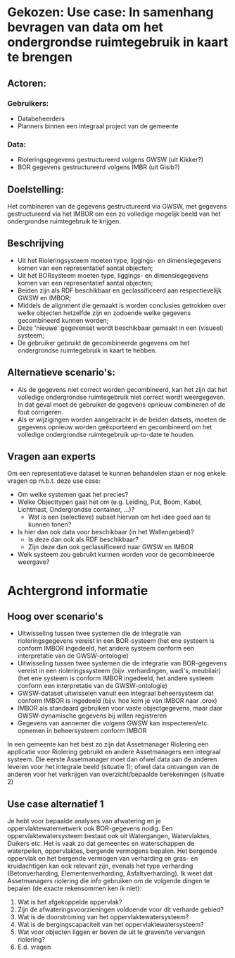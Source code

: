 # Gekozen: Use case: In samenhang bevragen van data om het ondergrondse ruimtegebruik in kaart te brengen

## Actoren:

### Gebruikers:

- Databeheerders
- Planners binnen een integraal project van de gemeente

### Data:

- Rioleringsgegevens gestructureerd volgens GWSW (uit Kikker?)
- BOR gegevens gestructureerd volgens IMBR (uit Gisib?)

## Doelstelling:

Het combineren van de gegevens gestructureerd via GWSW, met gegevens gestructureerd via het IMBOR om een zo volledige mogelijk beeld van het ondergrondse ruimtegebruik te krijgen.

## Beschrijving

- Uit het Rioleringsysteem moeten type, liggings- en dimensiegegevens komen van een representatief aantal objecten;
- Uit het BORsysteem moeten type, liggings- en dimensiegegevens komen van een representatief aantal objecten;
- Beiden zijn als RDF beschikbaar en geclassificeerd aan respectievelijk GWSW en IMBOR;
- Middels de alignment die gemaakt is worden conclusies getrokken over welke objecten hetzelfde zijn en zodoende welke gegevens gecombineerd kunnen worden;
- Deze 'nieuwe' gegevenset wordt beschikbaar gemaakt in een (visueel) systeem;
- De gebruiker gebruikt de gecombineerde gegevens om het ondergrondse ruimtegebruik in kaart te hebben.

## Alternatieve scenario's:

- Als de gegevens niet correct worden gecombineerd, kan het zijn dat het volledige ondergrondse ruimtegebruik niet correct wordt weergegeven. In dat geval moet de gebruiker de gegevens opnieuw combineren of de fout corrigeren.
- Als er wijzigingen worden aangebracht in de beiden datsets, moeten de gegevens opnieuw worden geëxporteerd en gecombineerd om het volledige ondergrondse ruimtegebruik up-to-date te houden.

## Vragen aan experts

Om een representatieve dataset te kunnen behandelen staan er nog enkele vragen op m.b.t. deze use case:

- Om welke systemen gaat het precies?
- Welke Objecttypen gaat het om (e.g. Leiding, Put, Boom, Kabel, Lichtmast, Ondergrondse container, ...)?
  - Wat is een (selectieve) subset hiervan om het idee goed aan te kunnen tonen?
- Is hier dan ook data voor beschikbaar (in het Wallengebied)?
  - Is deze dan ook als RDF beschikbaar?
  - Zijn deze dan ook geclassificeerd naar GWSW en IMBOR
- Welk systeem zou gebruikt kunnen worden voor de gecombineerde weergave?

# Achtergrond informatie

## Hoog over scenario's

- Uitwisseling tussen twee systemen die de integratie van rioleringsgegevens vereist in een BOR-systeem (het ene systeem is conform IMBOR ingedeeld, het andere systeem conform een interpretatie van de GWSW-ontologie)
- Uitwisseling tussen twee systemen die de integratie van BOR-gegevens vereist in een rioleringssysteem (bijv. verhardingen, wadi's, meubilair) (het ene systeem is conform IMBOR ingedeeld, het andere systeem conform een interpretatie van de GWSW-ontologie)
- GWSW-dataset uitwisselen vanuit een integraal beheersysteem dat conform IMBOR is ingedeeld (bijv. hoe kom je van IMBOR naar .orox)
- IMBOR als standaard gebruiken voor vaste objectgegevens, maar daar GWSW-dynamische gegevens bij willen registreren
- Gegevens van aannemer die volgens GWSW kan inspecteren/etc. opnemen in beheersysteem conform IMBOR

In een gemeente kan het best zo zijn dat Assetmanager Riolering een applicatie voor Riolering gebruikt en andere Assetmanagers een integraal systeem. Die eerste Assetmanager moet dan ofwel data aan de anderen leveren voor het integrale beeld (situatie 1); ofwel data ontvangen van de anderen voor het verkrijgen van overzicht/bepaalde berekeningen (situatie 2)

## Use case alternatief 1

Je hebt voor bepaalde analyses van afwatering en je oppervlaktewaternetwerk ook BOR-gegevens nodig. Een oppervlaktewatersysteem bestaat ook uit Watergangen, Watervlaktes, Duikers etc. Het is vaak zo dat gemeentes en waterschappen de waterpeilen, oppervlaktes, bergende vermogens bepalen. Het bergende oppervlak en het bergende vermogen van verharding en gras- en kruidachtigen kan ook relevant zijn, evenals het type verharding (Betonverharding, Elementenverharding, Asfaltverharding). Ik weet dat Assetmanagers riolering die info gebruiken om de volgende dingen te bepalen (de exacte rekensommen ken ik niet):

1. Wat is het afgekoppelde oppervlak?
1. Zijn de afwateringsvoorzieningen voldoende voor dit verharde gebied?
1. Wat is de doorstroming van het oppervlaktewatersysteem?
1. Wat is de bergingscapaciteit van het oppervlaktewatersysteem?
1. Wat voor objecten liggen er boven de uit te graven/te vervangen riolering?
1. E.d. vragen

